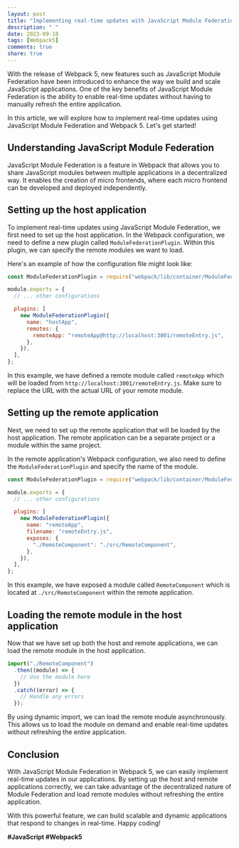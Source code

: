 ```yaml
---
layout: post
title: "Implementing real-time updates with JavaScript Module Federation in Webpack 5"
description: " "
date: 2023-09-18
tags: [Webpack5]
comments: true
share: true
---
```


With the release of Webpack 5, new features such as JavaScript Module Federation have been introduced to enhance the way we build and scale JavaScript applications. One of the key benefits of JavaScript Module Federation is the ability to enable real-time updates without having to manually refresh the entire application.

In this article, we will explore how to implement real-time updates using JavaScript Module Federation and Webpack 5. Let's get started!

## Understanding JavaScript Module Federation

JavaScript Module Federation is a feature in Webpack that allows you to share JavaScript modules between multiple applications in a decentralized way. It enables the creation of micro frontends, where each micro frontend can be developed and deployed independently.

## Setting up the host application

To implement real-time updates using JavaScript Module Federation, we first need to set up the host application. In the Webpack configuration, we need to define a new plugin called `ModuleFederationPlugin`. Within this plugin, we can specify the remote modules we want to load.

Here's an example of how the configuration file might look like:

```javascript
const ModuleFederationPlugin = require("webpack/lib/container/ModuleFederationPlugin");

module.exports = {
  // ... other configurations

  plugins: [
    new ModuleFederationPlugin({
      name: "hostApp",
      remotes: {
        remoteApp: "remoteApp@http://localhost:3001/remoteEntry.js",
      },
    }),
  ],
};
```

In this example, we have defined a remote module called `remoteApp` which will be loaded from `http://localhost:3001/remoteEntry.js`. Make sure to replace the URL with the actual URL of your remote module.

## Setting up the remote application

Next, we need to set up the remote application that will be loaded by the host application. The remote application can be a separate project or a module within the same project.

In the remote application's Webpack configuration, we also need to define the `ModuleFederationPlugin` and specify the name of the module.

```javascript
const ModuleFederationPlugin = require("webpack/lib/container/ModuleFederationPlugin");

module.exports = {
  // ... other configurations

  plugins: [
    new ModuleFederationPlugin({
      name: "remoteApp",
      filename: "remoteEntry.js",
      exposes: {
        "./RemoteComponent": "./src/RemoteComponent",
      },
    }),
  ],
};
```

In this example, we have exposed a module called `RemoteComponent` which is located at `./src/RemoteComponent` within the remote application.

## Loading the remote module in the host application

Now that we have set up both the host and remote applications, we can load the remote module in the host application.

```javascript
import("./RemoteComponent")
  .then((module) => {
    // Use the module here
  })
  .catch((error) => {
    // Handle any errors
  });
```

By using dynamic import, we can load the remote module asynchronously. This allows us to load the module on demand and enable real-time updates without refreshing the entire application.

## Conclusion

With JavaScript Module Federation in Webpack 5, we can easily implement real-time updates in our applications. By setting up the host and remote applications correctly, we can take advantage of the decentralized nature of Module Federation and load remote modules without refreshing the entire application.

With this powerful feature, we can build scalable and dynamic applications that respond to changes in real-time. Happy coding!

**#JavaScript #Webpack5**